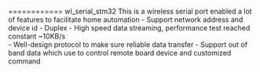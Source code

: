 
============
wl_serial_stm32
    This is a wireless serial port enabled a lot of features to facilitate home automation
    - Support network address and device id
    - Duplex 
    - High speed data streaming, performance test reached constant ~10KB/s  
    - Well-design protocol to make sure reliable data transfer
    - Support out of band data which use to control remote board device and customized command
